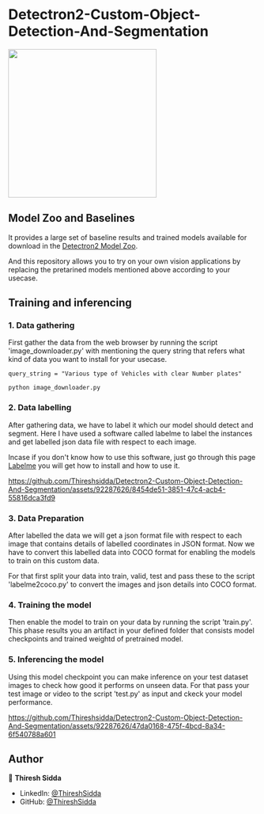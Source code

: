 # Detectron2-Custom-Object-Detection-And-Segmentation

<img src="https://github.com/facebookresearch/detectron2/blob/main/.github/Detectron2-Logo-Horz.svg" width="300">



## Model Zoo and Baselines
It provides a large set of baseline results and trained models available for download in the [Detectron2 Model Zoo](https://github.com/facebookresearch/detectron2/blob/main/MODEL_ZOO.md).

And this repository allows you to try on your own vision applications by replacing the pretarined models mentioned above according to your usecase.

## Training and inferencing
### 1. Data gathering
First gather the data from the web browser by running the script 'image_downloader.py' with mentioning the query string that refers what kind of data you want to install for your usecase.
```
query_string = "Various type of Vehicles with clear Number plates"

python image_downloader.py
```


### 2. Data labelling
After gathering data, we have to label it which our model should detect and segment. Here I have used a software called labelme to label the instances and get labelled json data file with respect to each image.

Incase if you don't know how to use this software, just go through this page [Labelme](https://datagen.tech/guides/image-annotation/labelme/) you will get how to install and how to use it.

https://github.com/Thireshsidda/Detectron2-Custom-Object-Detection-And-Segmentation/assets/92287626/8454de51-3851-47c4-acb4-55816dca3fd9


### 3. Data Preparation
After labelled the data we will get a json format file with respect to each image that contains details of labelled coordinates in JSON format. Now we have to convert this labelled data into COCO format for enabling the models to train on this custom data. 

For that first split your data into train, valid, test and pass these to the script 'labelme2coco.py' to convert the images and json details into COCO format.

### 4. Training the model
Then enable the model to train on your data by running the script 'train.py'. This phase results you an artifact in your defined folder that consists model checkpoints and trained weightd of pretrained model.

### 5. Inferencing the model
Using this model checkpoint you can make inference on your test dataset images to check how good it performs on unseen data. For that pass your test image or video to the script 'test.py' as input and ckeck your model performance.

https://github.com/Thireshsidda/Detectron2-Custom-Object-Detection-And-Segmentation/assets/92287626/47da0168-475f-4bcd-8a34-6f540788a601


## Author

👤 **Thiresh Sidda**

* LinkedIn: [@ThireshSidda](https://www.linkedin.com/in/thiresh-sidda)
* GitHub: [@ThireshSidda](https://github.com/Thireshsidda)





